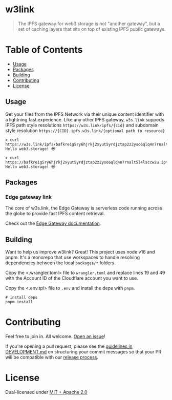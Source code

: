 # w3link

> The IPFS gateway for web3.storage is not "another gateway", but a set of caching layers that sits on top of existing IPFS public gateways.

# Table of Contents <!-- omit in toc -->

- [Usage](#usage)
- [Packages](#packages)
- [Building](#building)
- [Contributing](#contributing)
- [License](#license)

## Usage

Get your files from the IPFS Network via their unique content identifier with a lightning fast experience. Like any other IPFS gateway, `w3s.link` supports IPFS path style resolutions `https://w3s.link/ipfs/{cid}` and subdomain style resolution `https://{CID}.ipfs.w3s.link/{optional path to resource}`

```
> curl https://w3s.link/ipfs/bafkreig5ry6hjrkj2xyut5yrdjztap2z2yso6qlq4n7rnalt5l4lsccw2u
Hello web3.storage! 😎

> curl https://bafkreig5ry6hjrkj2xyut5yrdjztap2z2yso6qlq4n7rnalt5l4lsccw2u.ipfs.w3s.link
Hello web3.storage! 😎
```

## Packages

### Edge gateway link

The core of w3s.link, the Edge Gateway is serverless code running across the globe to provide fast IPFS content retrieval.

Check out the [Edge Gateway documentation](./packages/edge-gateway-link).

## Building

Want to help us improve w3link? Great! This project uses node v16 and pnpm. It's a monorepo that use workspaces to handle resolving dependencies between the local `packages/*` folders.

Copy the <.wrangler.toml> file to `wrangler.toml` and replace lines 19 and 49 with the Account ID of the Cloudflare account you want to use. 

Copy the <.env.tpl> file to `.env` and install the deps with `pnpm`.

```console
# install deps
pnpm install
```


# Contributing

Feel free to join in. All welcome. [Open an issue](https://github.com/web3-storage/w3link/issues)!

If you're opening a pull request, please see the [guidelines in DEVELOPMENT.md](./DEVELOPMENT.md#how-should-i-write-my-commits) on structuring your commit messages so that your PR will be compatible with our [release process](./DEVELOPMENT.md#release).

# License

Dual-licensed under [MIT + Apache 2.0](https://github.com/web3-storage/w3link/blob/main/LICENSE.md)